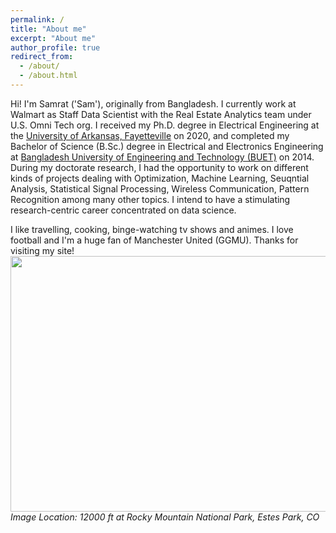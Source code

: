 ```yaml
---
permalink: /
title: "About me"
excerpt: "About me"
author_profile: true
redirect_from: 
  - /about/
  - /about.html
---
```

<!---
Hi! I'm Samrat ('Sam'). I am originally from Bangladesh. Here are some personal information I'd like to share about myself:
- I'd like to describe myself as an ambivert and adaptable guy who likes to plan ahead. 
- I love football. And, by football I mean 'Soccer'. Huge fan of Manchester United. GGMU.
- I like travelling, cooking, binge-watching tv shows & animes, listening to melody songs.
# Hi! I'm Samrat ('Sam'), originally from Bangladesh.
I am currently a Ph.D. candidate in the [Electrical Engineering Department](https://electrical-engineering.uark.edu/) at the [University of Arkansas, Fayetteville](http://www.uark.edu/) (UofA) and serving as a Graduate Research Assistant in the Intelligent Information Sensing and Transmission Lab under the supervision of [Dr. Jingxian Wu](https://wuj.hosted.uark.edu/). My research focus is on developing sequential analysis based optimization algorithms with applications in various fields of electrical engineering. Currently, I'm working on my dissertation titled "Low Latency Anomaly Detection with Imperfect Models" with the target of graduating in May 2020.
# I completed my Bachelor of Science (B.Sc.) degree from the [Department of Electrical and Electronic Engineering (EEE)](http://eee.buet.ac.bd/) of [Bangladesh University of Engineering and Technology (BUET)](https://www.buet.ac.bd/web/). During my senior year, I worked on "Spatio-Temporal Feature Extraction Scheme for Human Action Recognition" in my undergraduate thesis under the supervision of [Dr. Shaikh Anowarul Fattah](https://sites.google.com/site/drshaikhfattah/). After my undergrad, I came to USA in Spring 2016 to pursue my doctoral studies at the UofA. I had the opportunity to work on different kinds of projects during last 4 years. My research studies deal with Optimization, Machine Learning, Seuqntial Analysis, Statistical Signal Processing, Wireless Communication, Pattern Recognition among many other topics. For now, my goal is to have a stimulating research-centric career concentrated on data science and algorithm development. 
--->

Hi! I'm Samrat ('Sam'), originally from Bangladesh. I currently work at Walmart as Staff Data Scientist with the Real Estate Analytics team under U.S. Omni Tech org. I received my Ph.D. degree in Electrical Engineering at the [University of Arkansas, Fayetteville](http://www.uark.edu/) on 2020, and completed my Bachelor of Science (B.Sc.) degree in Electrical and Electronics Engineering at [Bangladesh University of Engineering and Technology (BUET)](https://www.buet.ac.bd/web/) on 2014. During my doctorate research, I had the opportunity to work on different kinds of projects dealing with  Optimization, Machine Learning, Seuqntial Analysis, Statistical Signal Processing, Wireless Communication, Pattern Recognition among many other topics. I intend to have a stimulating research-centric career concentrated on data science. 

I like travelling, cooking, binge-watching tv shows and animes. I love football and I'm a huge fan of Manchester United (GGMU). Thanks for visiting my site!
<img src='/images/colorado_mountaintop.jpg' width="972" height="409">
*Image Location: 12000 ft at Rocky Mountain National Park, Estes Park, CO*
